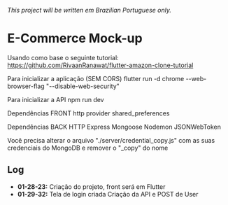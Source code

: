 *This project will be written em Brazilian Portuguese only.*

# E-Commerce Mock-up

Usando como base o seguinte tutorial: https://github.com/RivaanRanawat/flutter-amazon-clone-tutorial

Para inicializar a aplicação (SEM CORS)
flutter run -d chrome --web-browser-flag "--disable-web-security"

Para inicializar a API
npm run dev

Dependências FRONT
http
provider
shared_preferences

Dependências BACK
HTTP
Express
Mongoose
Nodemon
JSONWebToken

Você precisa alterar o arquivo "./server/credential_copy.js" com as suas credenciais do MongoDB e remover o "_copy" do nome

## Log
- **01-28-23:** 
Criação do projeto, front será em Flutter
- **01-29-32:**
Tela de login criada
Criação da API e POST de User
